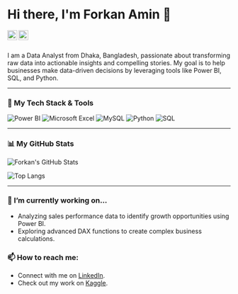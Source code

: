 # Hi there, I'm Forkan Amin 👋

<a href="https://www.linkedin.com/in/forkan-amin-shaon/">
  <img align="left" alt="Forkan's LinkedIn" width="22px" src="https://cdn.jsdelivr.net/npm/simple-icons@v3/icons/linkedin.svg" />
</a>
<a href="https://www.kaggle.com/forkanamin">
  <img align="left" alt="Forkan's Kaggle" width="22px" src="https://cdn.jsdelivr.net/npm/simple-icons@v3/icons/kaggle.svg" />
</a>

<br />
<br />

I am a Data Analyst from Dhaka, Bangladesh, passionate about transforming raw data into actionable insights and compelling stories. My goal is to help businesses make data-driven decisions by leveraging tools like Power BI, SQL, and Python.

---

### 🔧 My Tech Stack & Tools

![Power BI](https://img.shields.io/badge/Power%20BI-F2C811?style=for-the-badge&logo=powerbi&logoColor=black)
![Microsoft Excel](https://img.shields.io/badge/Microsoft_Excel-217346?style=for-the-badge&logo=microsoft-excel&logoColor=white)
![MySQL](https://img.shields.io/badge/MySQL-4479A1?style=for-the-badge&logo=mysql&logoColor=white)
![Python](https://img.shields.io/badge/Python-3776AB?style=for-the-badge&logo=python&logoColor=white)
![SQL](https://img.shields.io/badge/SQL-025E8C?style=for-the-badge&logo=sql&logoColor=white)

---

### 📊 My GitHub Stats

![Forkan's GitHub Stats](https://github-readme-stats.vercel.app/api?username=forkanaminshaon&show_icons=true&theme=dark&hide_border=true&count_private=true)

![Top Langs](https://github-readme-stats.vercel.app/api/top-langs/?username=forkanaminshaon&layout=compact&theme=dark&hide_border=true)

---

### 🌱 I’m currently working on...
- Analyzing sales performance data to identify growth opportunities using Power BI.
- Exploring advanced DAX functions to create complex business calculations.

### 📫 How to reach me:
- Connect with me on [LinkedIn](https://www.linkedin.com/in/forkan-amin-shaon/).
- Check out my work on [Kaggle](https://www.kaggle.com/forkanamin).
